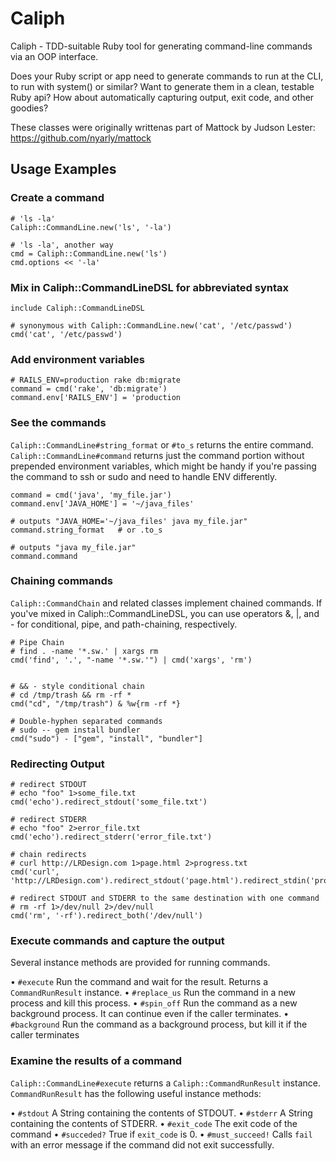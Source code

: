 # Caliph

Caliph - TDD-suitable Ruby tool for generating command-line commands via an OOP interface.

Does your Ruby script or app need to generate commands to run at the CLI, to run with system() or similar?  Want to generate them in a clean, testable Ruby api? How about automatically capturing output, exit code, and other goodies?

These classes were originally writtenas part of Mattock by Judson Lester:  https://github.com/nyarly/mattock

## Usage Examples

### Create a command

    # 'ls -la'
    Caliph::CommandLine.new('ls', '-la')

    # 'ls -la', another way
    cmd = Caliph::CommandLine.new('ls')
    cmd.options << '-la'

### Mix in Caliph::CommandLineDSL for abbreviated syntax

    include Caliph::CommandLineDSL

    # synonymous with Caliph::CommandLine.new('cat', '/etc/passwd')
    cmd('cat', '/etc/passwd')

### Add environment variables


    # RAILS_ENV=production rake db:migrate
    command = cmd('rake', 'db:migrate')
    command.env['RAILS_ENV'] = 'production

### See the commands

`Caliph::CommandLine#string_format` or `#to_s` returns the entire command.  `Caliph::CommandLine#command` returns just the command portion without prepended environment variables, which might be handy if you're passing the command to ssh or sudo and need to handle ENV differently.

    command = cmd('java', 'my_file.jar')
    command.env['JAVA_HOME'] = '~/java_files'

    # outputs "JAVA_HOME='~/java_files' java my_file.jar"
    command.string_format   # or .to_s

    # outputs "java my_file.jar"
    command.command


### Chaining commands

`Caliph::CommandChain` and related classes implement chained commands.  If you've mixed in Caliph::CommandLineDSL, you can use operators &, |, and - for conditional, pipe, and path-chaining, respectively.

    # Pipe Chain
    # find . -name '*.sw.' | xargs rm
    cmd('find', '.', "-name '*.sw.'") | cmd('xargs', 'rm')


    # && - style conditional chain
    # cd /tmp/trash && rm -rf *
    cmd("cd", "/tmp/trash") & %w{rm -rf *}

    # Double-hyphen separated commands
    # sudo -- gem install bundler
    cmd("sudo") - ["gem", "install", "bundler"]

### Redirecting Output

    # redirect STDOUT
    # echo "foo" 1>some_file.txt
    cmd('echo').redirect_stdout('some_file.txt')

    # redirect STDERR
    # echo "foo" 2>error_file.txt
    cmd('echo').redirect_stderr('error_file.txt')

    # chain redirects
    # curl http://LRDesign.com 1>page.html 2>progress.txt
    cmd('curl', 'http://LRDesign.com').redirect_stdout('page.html').redirect_stdin('progress.txt')

    # redirect STDOUT and STDERR to the same destination with one command
    # rm -rf 1>/dev/null 2>/dev/null
    cmd('rm', '-rf').redirect_both('/dev/null')

### Execute commands and capture the output

Several instance methods are provided for running commands.

• `#execute` Run the command and wait for the result.  Returns a `CommandRunResult` instance.
• `#replace_us`  Run the command in a new process and kill this process.
• `#spin_off` Run the command as a new background process.  It can continue even if the caller terminates.
• `#background` Run the command as a background process, but kill it if the caller terminates


### Examine the results of a command

`Caliph::CommandLine#execute` returns a `Caliph::CommandRunResult` instance.  `CommandRunResult` has the following useful instance methods:

• `#stdout` A String containing the contents of STDOUT.
• `#stderr` A String containing the contents of STDERR.
• `#exit_code` The exit code of the command
• `#succeded?` True if `exit_code` is 0.
• `#must_succeed!` Calls `fail` with an error message if the command did not exit successfully.



